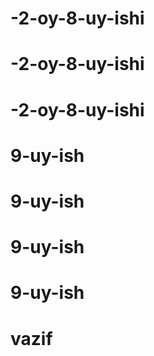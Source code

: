 # -2-oy-8-uy-ishi
# -2-oy-8-uy-ishi
# -2-oy-8-uy-ishi
# 9-uy-ish
# 9-uy-ish
# 9-uy-ish
# 9-uy-ish
# vazif
